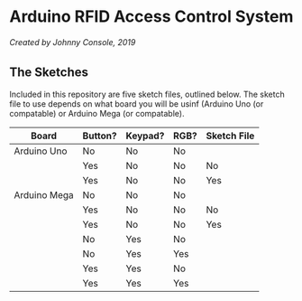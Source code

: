 # Arduino RFID Access Control System
###### Created by Johnny Console, 2019

## The Sketches
Included in this repository are five sketch files, outlined below. The sketch file to use depends on what board you will be usinf (Arduino Uno (or compatable) or Arduino Mega (or compatable).

| Board | Button? | Keypad? | RGB? | Sketch File |
| ------- | --------- | --------- | ------ | ------------- |
| Arduino Uno | No | No | No | |
| | Yes | No | No | No | |
| | Yes | No | No | Yes | |
| Arduino Mega | No | No | No | |
| | Yes | No | No | No | |
| | Yes | No | No | Yes | |
| | No | Yes | No | |
| | No | Yes | Yes | |
| | Yes | Yes | No | |
| | Yes | Yes | Yes | |
